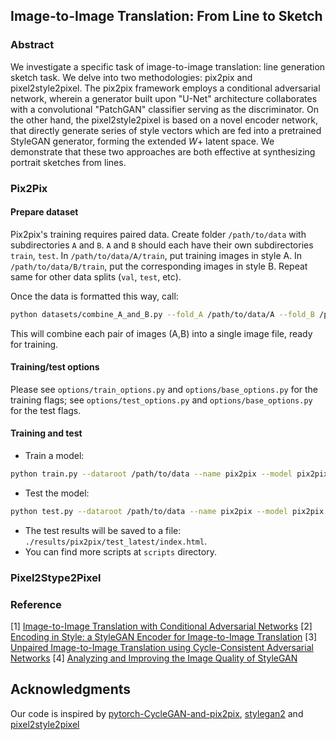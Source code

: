 ## Image-to-Image Translation: From Line to Sketch

### Abstract
We investigate a specific task of image-to-image translation: line generation sketch task. We delve into two methodologies:  pix2pix and pixel2style2pixel. The pix2pix framework employs a conditional adversarial network, wherein a generator built upon "U-Net" architecture collaborates with a convolutional "PatchGAN" classifier serving as the discriminator. On the other hand, the pixel2style2pixel is based on a novel encoder network, that directly generate series of style vectors which are fed into a pretrained StyleGAN generator, forming the extended $W+$ latent space. We demonstrate that these two approaches are both effective at synthesizing portrait sketches from lines.
### Pix2Pix
#### Prepare dataset
Pix2pix's training requires paired data. Create folder `/path/to/data` with subdirectories `A` and `B`. `A` and `B` should each have their own subdirectories `train`, `test`. In `/path/to/data/A/train`, put training images in style A. In `/path/to/data/B/train`, put the corresponding images in style B. Repeat same for other data splits (`val`, `test`, etc).

Once the data is formatted this way, call:
```bash
python datasets/combine_A_and_B.py --fold_A /path/to/data/A --fold_B /path/to/data/B --fold_AB /path/to/data
```

This will combine each pair of images (A,B) into a single image file, ready for training.

#### Training/test options
Please see `options/train_options.py` and `options/base_options.py` for the training flags; see `options/test_options.py` and `options/base_options.py` for the test flags.

#### Training and test
- Train a model:
```bash
python train.py --dataroot /path/to/data --name pix2pix --model pix2pix --direction AtoB
```

- Test the model:
```bash
python test.py --dataroot /path/to/data --name pix2pix --model pix2pix --direction AtoB
```
- The test results will be saved to a file: `./results/pix2pix/test_latest/index.html`. 
- You can find more scripts at `scripts` directory.

### Pixel2Stype2Pixel



### Reference
[1] [Image-to-Image Translation with Conditional Adversarial Networks](https://arxiv.org/abs/1611.07004)
[2] [Encoding in Style: a StyleGAN Encoder for Image-to-Image Translation](https://arxiv.org/abs/2008.00951)
[3] [Unpaired Image-to-Image Translation using Cycle-Consistent Adversarial Networks](https://arxiv.org/abs/1703.10593)
[4] [Analyzing and Improving the Image Quality of StyleGAN](https://arxiv.org/abs/1912.04958)

## Acknowledgments
Our code is inspired by [pytorch-CycleGAN-and-pix2pix](https://github.com/junyanz/pytorch-CycleGAN-and-pix2pix), [stylegan2](https://github.com/NVlabs/stylegan2) and [
pixel2style2pixel](https://github.com/eladrich/pixel2style2pixel)
